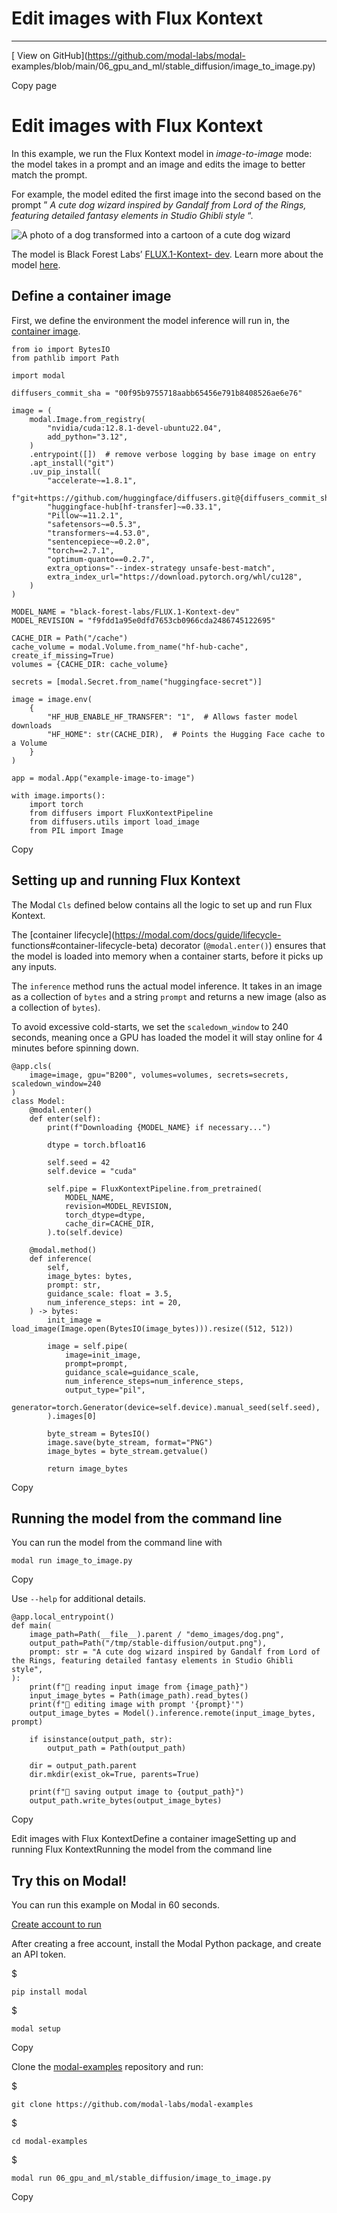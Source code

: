 # Edit images with Flux Kontext

* * *

[ View on GitHub](https://github.com/modal-labs/modal-
examples/blob/main/06_gpu_and_ml/stable_diffusion/image_to_image.py)

Copy page

# Edit images with Flux Kontext

In this example, we run the Flux Kontext model in _image-to-image_ mode: the
model takes in a prompt and an image and edits the image to better match the
prompt.

For example, the model edited the first image into the second based on the
prompt ” _A cute dog wizard inspired by Gandalf from Lord of the Rings,
featuring detailed fantasy elements in Studio Ghibli style_ “.

![A photo of a dog transformed into a cartoon of a cute dog
wizard](https://modal-cdn.com/dog-wizard-ghibli-flux-kontext.jpg)

The model is Black Forest Labs’ [FLUX.1-Kontext-
dev](https://huggingface.co/black-forest-labs/FLUX.1-Kontext-dev). Learn more
about the model [here](https://bfl.ai/announcements/flux-1-kontext-dev).

## Define a container image

First, we define the environment the model inference will run in, the
[container image](https://modal.com/docs/guide/custom-container).

    from io import BytesIO
    from pathlib import Path

    import modal

    diffusers_commit_sha = "00f95b9755718aabb65456e791b8408526ae6e76"

    image = (
        modal.Image.from_registry(
            "nvidia/cuda:12.8.1-devel-ubuntu22.04",
            add_python="3.12",
        )
        .entrypoint([])  # remove verbose logging by base image on entry
        .apt_install("git")
        .uv_pip_install(
            "accelerate~=1.8.1",
            f"git+https://github.com/huggingface/diffusers.git@{diffusers_commit_sha}",
            "huggingface-hub[hf-transfer]~=0.33.1",
            "Pillow~=11.2.1",
            "safetensors~=0.5.3",
            "transformers~=4.53.0",
            "sentencepiece~=0.2.0",
            "torch==2.7.1",
            "optimum-quanto==0.2.7",
            extra_options="--index-strategy unsafe-best-match",
            extra_index_url="https://download.pytorch.org/whl/cu128",
        )
    )

    MODEL_NAME = "black-forest-labs/FLUX.1-Kontext-dev"
    MODEL_REVISION = "f9fdd1a95e0dfd7653cb0966cda2486745122695"

    CACHE_DIR = Path("/cache")
    cache_volume = modal.Volume.from_name("hf-hub-cache", create_if_missing=True)
    volumes = {CACHE_DIR: cache_volume}

    secrets = [modal.Secret.from_name("huggingface-secret")]

    image = image.env(
        {
            "HF_HUB_ENABLE_HF_TRANSFER": "1",  # Allows faster model downloads
            "HF_HOME": str(CACHE_DIR),  # Points the Hugging Face cache to a Volume
        }
    )

    app = modal.App("example-image-to-image")

    with image.imports():
        import torch
        from diffusers import FluxKontextPipeline
        from diffusers.utils import load_image
        from PIL import Image

Copy

## Setting up and running Flux Kontext

The Modal `Cls` defined below contains all the logic to set up and run Flux
Kontext.

The [container lifecycle](https://modal.com/docs/guide/lifecycle-
functions#container-lifecycle-beta) decorator (`@modal.enter()`) ensures that
the model is loaded into memory when a container starts, before it picks up
any inputs.

The `inference` method runs the actual model inference. It takes in an image
as a collection of `bytes` and a string `prompt` and returns a new image (also
as a collection of `bytes`).

To avoid excessive cold-starts, we set the `scaledown_window` to 240 seconds,
meaning once a GPU has loaded the model it will stay online for 4 minutes
before spinning down.

    @app.cls(
        image=image, gpu="B200", volumes=volumes, secrets=secrets, scaledown_window=240
    )
    class Model:
        @modal.enter()
        def enter(self):
            print(f"Downloading {MODEL_NAME} if necessary...")

            dtype = torch.bfloat16

            self.seed = 42
            self.device = "cuda"

            self.pipe = FluxKontextPipeline.from_pretrained(
                MODEL_NAME,
                revision=MODEL_REVISION,
                torch_dtype=dtype,
                cache_dir=CACHE_DIR,
            ).to(self.device)

        @modal.method()
        def inference(
            self,
            image_bytes: bytes,
            prompt: str,
            guidance_scale: float = 3.5,
            num_inference_steps: int = 20,
        ) -> bytes:
            init_image = load_image(Image.open(BytesIO(image_bytes))).resize((512, 512))

            image = self.pipe(
                image=init_image,
                prompt=prompt,
                guidance_scale=guidance_scale,
                num_inference_steps=num_inference_steps,
                output_type="pil",
                generator=torch.Generator(device=self.device).manual_seed(self.seed),
            ).images[0]

            byte_stream = BytesIO()
            image.save(byte_stream, format="PNG")
            image_bytes = byte_stream.getvalue()

            return image_bytes

Copy

## Running the model from the command line

You can run the model from the command line with

    modal run image_to_image.py

Copy

Use `--help` for additional details.

    @app.local_entrypoint()
    def main(
        image_path=Path(__file__).parent / "demo_images/dog.png",
        output_path=Path("/tmp/stable-diffusion/output.png"),
        prompt: str = "A cute dog wizard inspired by Gandalf from Lord of the Rings, featuring detailed fantasy elements in Studio Ghibli style",
    ):
        print(f"🎨 reading input image from {image_path}")
        input_image_bytes = Path(image_path).read_bytes()
        print(f"🎨 editing image with prompt '{prompt}'")
        output_image_bytes = Model().inference.remote(input_image_bytes, prompt)

        if isinstance(output_path, str):
            output_path = Path(output_path)

        dir = output_path.parent
        dir.mkdir(exist_ok=True, parents=True)

        print(f"🎨 saving output image to {output_path}")
        output_path.write_bytes(output_image_bytes)

Copy

Edit images with Flux KontextDefine a container imageSetting up and running
Flux KontextRunning the model from the command line

## Try this on Modal!

You can run this example on Modal in 60 seconds.

[Create account to run](/signup)

After creating a free account, install the Modal Python package, and create an
API token.

$

    pip install modal

$

    modal setup

Copy

Clone the [modal-examples](https://github.com/modal-labs/modal-examples)
repository and run:

$

    git clone https://github.com/modal-labs/modal-examples

$

    cd modal-examples

$

    modal run 06_gpu_and_ml/stable_diffusion/image_to_image.py

Copy

